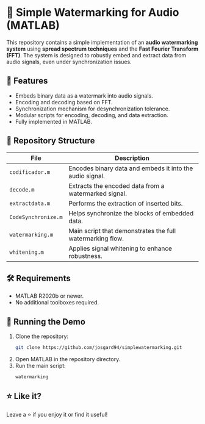# 🎵 Simple Watermarking for Audio (MATLAB)

This repository contains a simple implementation of an **audio watermarking system** using **spread spectrum techniques** and the **Fast Fourier Transform (FFT)**. The system is designed to robustly embed and extract data from audio signals, even under synchronization issues.

## 🚀 Features

- Embeds binary data as a watermark into audio signals.
- Encoding and decoding based on FFT.
- Synchronization mechanism for desynchronization tolerance.
- Modular scripts for encoding, decoding, and data extraction.
- Fully implemented in MATLAB.

## 📂 Repository Structure

| File               | Description |
|--------------------|-------------|
| `codificador.m`     | Encodes binary data and embeds it into the audio signal. |
| `decode.m`          | Extracts the encoded data from a watermarked signal. |
| `extractdata.m`     | Performs the extraction of inserted bits. |
| `CodeSynchronize.m` | Helps synchronize the blocks of embedded data. |
| `watermarking.m`    | Main script that demonstrates the full watermarking flow. |
| `whitening.m`       | Applies signal whitening to enhance robustness. |

## 🛠️ Requirements

- MATLAB R2020b or newer.
- No additional toolboxes required.

## 🧪 Running the Demo

1. Clone the repository:
   ```bash
   git clone https://github.com/josgard94/simplewatermarking.git

   ```
2. Open MATLAB in the repository directory.
3. Run the main script:
   ```
   watermarking
   ```
## ⭐ Like it?
Leave a ⭐ if you enjoy it or find it useful!
